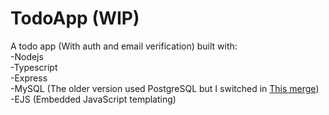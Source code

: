 # TodoApp (WIP)
A todo app (With auth and email verification) built with: <br>
-Nodejs<br>
-Typescript<br>
-Express<br>
-MySQL (The older version used PostgreSQL but I switched in [This merge](https://github.com/NikanZeyaei/TodoApp/pull/4))<br>
-EJS (Embedded JavaScript templating)
